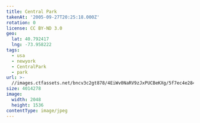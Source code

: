 ```yaml
---
title: Central Park
takenAt: '2005-09-27T20:25:18.000Z'
rotation: 0
license: CC BY-ND 3.0
geo:
  lat: 40.792417
  lng: -73.958222
tags:
  - usa
  - newyork
  - CentralPark
  - park
url: >-
  //images.ctfassets.net/bncv3c2gt878/4EiWv0NaRV9zJxPUCBeKXg/5f7ec4e284bff8288dbb3bb6e25efc32/central-park_4325604394_o
size: 4014278
image:
  width: 2048
  height: 1536
contentType: image/jpeg
---
```


